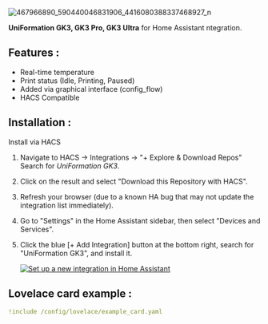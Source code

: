![467966890_590440046831906_4416080388337468927_n](https://github.com/user-attachments/assets/647fde77-b7e6-4a36-bfff-32d722e410f7)

**UniFormation GK3, GK3 Pro, GK3 Ultra** for Home Assistant ntegration.
##
## Features :
- Real-time temperature
- Print status (Idle, Printing, Paused)
- Added via graphical interface (config_flow)
- HACS Compatible

##
## Installation :

Install via HACS

1. Navigate to HACS -> Integrations -> "+ Explore & Download Repos" Search for *UniFormation GK3*.
2. Click on the result and select "Download this Repository with HACS".
3. Refresh your browser (due to a known HA bug that may not update the integration list immediately).
4. Go to "Settings" in the Home Assistant sidebar, then select "Devices and Services".
5. Click the blue [+ Add Integration] button at the bottom right, search for "UniFormation GK3", and install it.  

   [![Set up a new integration in Home Assistant](https://my.home-assistant.io/badges/config_flow_start.svg)](https://github.com/SoFarSoGood86/UniFormation-GK3.git)

##
## Lovelace card example :

```yaml
!include /config/lovelace/example_card.yaml
```
##


